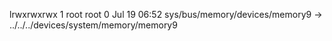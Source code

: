 lrwxrwxrwx 1 root root 0 Jul 19 06:52 sys/bus/memory/devices/memory9 -> ../../../devices/system/memory/memory9
